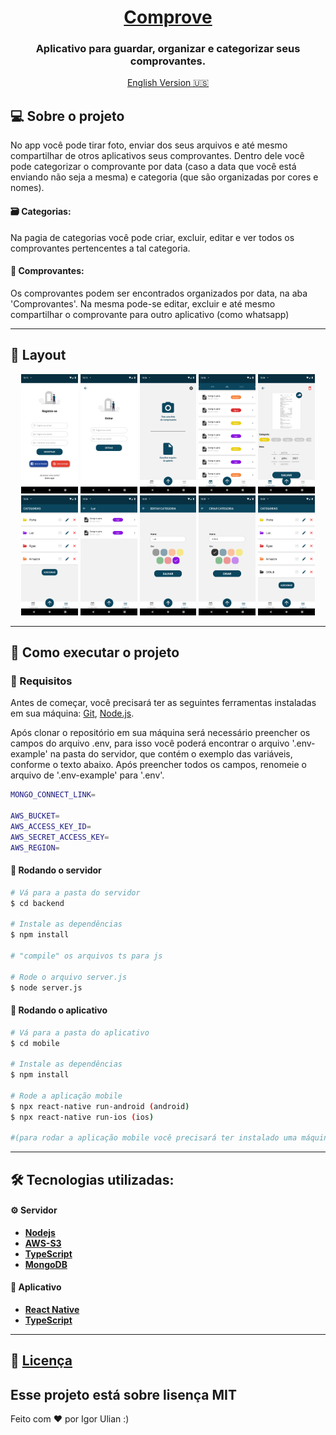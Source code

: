 

<h1 align="center">
     <a href="#" alt="site do ecoleta"> Comprove </a>
</h1>

<h3 align="center">
    Aplicativo para guardar, organizar e categorizar seus comprovantes.
</h3>

<p align="center">
     <a href="./README-en.md" alt="Readme english version"> English Version 🇺🇸 </a>
</p>

## 💻 Sobre o projeto

No app você pode tirar foto, enviar dos seus arquivos e até mesmo compartilhar de otros aplicativos seus comprovantes.
Dentro dele você pode categorizar o comprovante por data (caso a data que você está enviando não seja a mesma)
e categoria (que são organizadas por cores e nomes).

#### 🗃️ Categorias:
Na pagia de categorias você pode criar, excluir, editar e ver todos os comprovantes pertencentes a tal categoria.

#### 📄 Comprovantes:
Os comprovantes podem ser encontrados organizados por data, na aba 'Comprovantes'.
Na mesma pode-se editar, excluir e até mesmo compartilhar o comprovante para outro aplicativo (como whatsapp)


---
## 🎨 Layout

<p align="center">
 <img src="https://github.com/igorulian/comprove/blob/main/assets/register.png" alt="register" border="0" width="18%" heigth="18%">
 <img src="https://github.com/igorulian/comprove/blob/main/assets/login.png" alt="login" border="0" width="18%" heigth="18%">
 <img src="https://github.com/igorulian/comprove/blob/main/assets/home.png" alt="home" border="0" width="18%" heigth="18%">
 <img src="https://github.com/igorulian/comprove/blob/main/assets/file-list.png" alt="file list" border="0" width="18%" heigth="18%">
 <img src="https://github.com/igorulian/comprove/blob/main/assets/edit-file.png" alt="edit file" border="0" width="18%" heigth="18%">
 <img src="https://github.com/igorulian/comprove/blob/main/assets/list-category.png" alt="category list" border="0" width="18%" heigth="18%">
 <img src="https://github.com/igorulian/comprove/blob/main/assets/show-by-category.png" alt="edit category" border="0" width="18%" heigth="18%">
 <img src="https://github.com/igorulian/comprove/blob/main/assets/edit-categoy.png" alt="edit category" border="0" width="18%" heigth="18%">
 <img src="https://github.com/igorulian/comprove/blob/main/assets/create-category.png" alt="create category" border="0" width="18%" heigth="18%">
 <img src="https://github.com/igorulian/comprove/blob/main/assets/list-category-after-create.png" alt="edit category" border="0" width="18%" heigth="18%">
</p>

---

## 🚀 Como executar o projeto

### 🧪 Requisitos 

Antes de começar, você precisará ter as seguintes ferramentas instaladas em sua máquina: 
[Git](https://git-scm.com), [Node.js](https://nodejs.org/en/). 

Após clonar o repositório em sua máquina será necessário preencher os campos do arquivo .env, para isso você poderá encontrar
o arquivo '.env-example' na pasta do servidor, que contém o exemplo das variáveis, conforme o texto abaixo.
Após preencher todos os campos, renomeie o arquivo de '.env-example' para '.env'. 

```bash
MONGO_CONNECT_LINK=

AWS_BUCKET=
AWS_ACCESS_KEY_ID=
AWS_SECRET_ACCESS_KEY=
AWS_REGION=
```


#### 🎲 Rodando o servidor

```bash
# Vá para a pasta do servidor
$ cd backend

# Instale as dependências
$ npm install

# "compile" os arquivos ts para js

# Rode o arquivo server.js
$ node server.js
```

#### 🧭 Rodando o aplicativo

```bash
# Vá para a pasta do aplicativo
$ cd mobile

# Instale as dependências
$ npm install

# Rode a aplicação mobile
$ npx react-native run-android (android)
$ npx react-native run-ios (ios)

#(para rodar a aplicação mobile você precisará ter instalado uma máquina virtual android ou ios)
```


---

## 🛠 Tecnologias utilizadas:

#### ⚙️ **Servidor**

-   **[Nodejs](https://www.npmjs.com/package/express)**
-   **[AWS-S3](https://www.npmjs.com/package/aws-sdk)**
-   **[TypeScript](https://www.npmjs.com/package/bcryptjs)**
-   **[MongoDB](https://www.npmjs.com/package/multer)**


#### 📱 **Aplicativo** 

-   **[React Native](https://www.npmjs.com/package/react-navigation)**
-   **[TypeScript](https://www.npmjs.com/package/react-native-deck-swiper)**

---

## 📝 [Licença](./LICENSE.md)

Esse projeto está sobre lisença MIT
---

Feito com ❤️ por Igor Ulian :)
